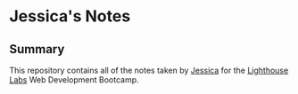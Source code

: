 # Jessica's Notes
## Summary 
This repository contains all of the notes taken by [Jessica](https://github.com/J8051) for the [Lighthouse Labs](https://www.lighthouselabs.ca/) Web Development Bootcamp.   

